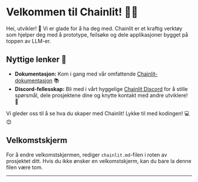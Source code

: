 <!--
CO_OP_TRANSLATOR_METADATA:
{
  "original_hash": "c49526c7abc56b0b5f1e835c1739f18e",
  "translation_date": "2025-09-24T23:37:37+00:00",
  "source_file": "Module08/samples/04/chainlit.md",
  "language_code": "no"
}
-->
# Velkommen til Chainlit! 🚀🤖

Hei, utvikler! 👋 Vi er glade for å ha deg med. Chainlit er et kraftig verktøy som hjelper deg med å prototype, feilsøke og dele applikasjoner bygget på toppen av LLM-er.

## Nyttige lenker 🔗

- **Dokumentasjon:** Kom i gang med vår omfattende [Chainlit-dokumentasjon](https://docs.chainlit.io) 📚
- **Discord-fellesskap:** Bli med i vårt hyggelige [Chainlit Discord](https://discord.gg/k73SQ3FyUh) for å stille spørsmål, dele prosjektene dine og knytte kontakt med andre utviklere! 💬

Vi gleder oss til å se hva du skaper med Chainlit! Lykke til med kodingen! 💻😊

## Velkomstskjerm

For å endre velkomstskjermen, rediger `chainlit.md`-filen i roten av prosjektet ditt. Hvis du ikke ønsker en velkomstskjerm, kan du bare la denne filen være tom.

---

